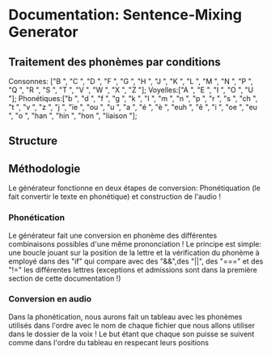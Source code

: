 # Documentation: Sentence-Mixing Generator



## Traitement des phonèmes par conditions

Consonnes: ["B ", "C ", "D ", "F ", "G ", "H ", "J ", "K ", "L ", "M ", "N ", "P ", "Q ", "R ", "S ", "T ", "V ", "W ", "X ", "Z "];
Voyelles:["A ", "E ", "I ", "O ", "U "];
Phonétiques:["b ", "d ", "f ", "g ", "k ", "l ", "m ", "n ", "p ", "r ", "s ", "ch ", "t ", "v ", "z ", "j ", "ïe ", "ou ", "u ", "a ", "é ", "è ", "euh ", "ê ", "i ", "oe ", "eu ", "o ", "han ", "hin ", "hon ", "liaison "];


## Structure



## Méthodologie

Le générateur fonctionne en deux étapes de conversion: Phonétiquation (le fait convertir le texte en phonétique) et construction de l'audio !

### Phonétication

Le générateur fait une conversion en phonème des différentes combinaisons possibles d'une même prononciation !
Le principe est simple: une boucle jouant sur la position de la lettre et la vérification du phonème à employé dans des "if" qui compare avec des "&&",des "||", des "===" et des "!=" les différentes lettres (exceptions et admissions sont dans la première section de cette documentation !)

### Conversion en audio

Dans la phonétication, nous aurons fait un tableau avec les phonèmes utilisés dans l'ordre avec le nom de chaque fichier que nous allons utiliser dans le dossier de la voix ! Le but étant que chaque son puisse se suivent comme dans l'ordre du tableau en respecant leurs positions